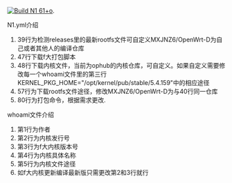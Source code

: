 [![Build N1 61+o](https://github.com/MXJNZ6/Flippy-D/actions/workflows/N1.yml/badge.svg)](https://github.com/MXJNZ6/Flippy-D/actions/workflows/N1.yml).

N1.yml介绍
1. 39行为检测releases里的最新rootfs文件可自定义MXJNZ6/OpenWrt-D为自己或者其他人的编译仓库
2. 47行下载f大打包脚本
3. 48行下载内核文件，当前为ophub的内核仓库，可自定义。如果自定义需要修改每一个whoami文件里的第三行KERNEL_PKG_HOME="/opt/kernel/pub/stable/5.4.159"中的相应途径
4. 57行为下载rootfs文件途径，修改MXJNZ6/OpenWrt-D为与40行同一仓库
5. 80行为打包命令，根据需求更改.

whoami文件介绍
1. 第1行为作者
2. 第2行为内核发行号
3. 第3行为f大内核版本号
4. 第4行为内核具体名称
5. 第5行为内核文件途径
6. 如f大内核更新编译最新版只需更改第2和3行就行
